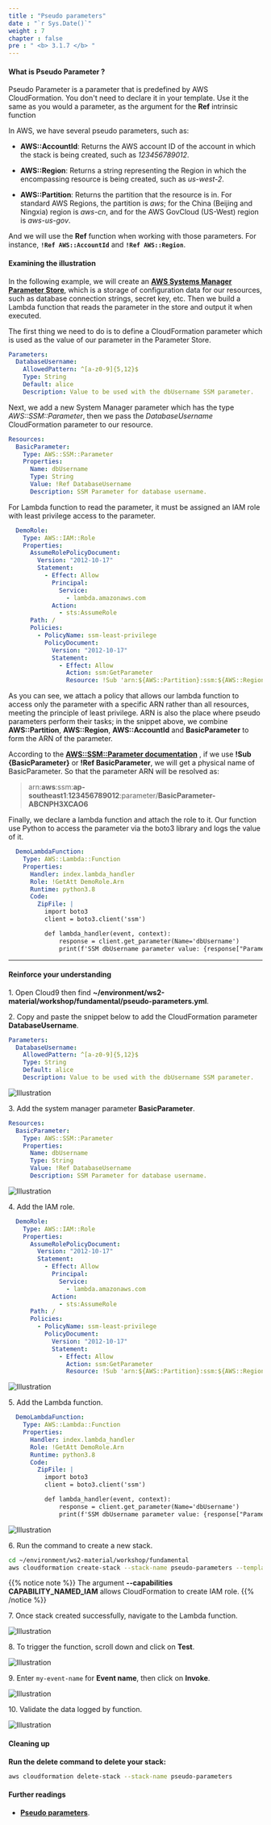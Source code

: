 ```yaml
---
title : "Pseudo parameters"
date : "`r Sys.Date()`"
weight : 7
chapter : false
pre : " <b> 3.1.7 </b> "
---
```


#### What is Pseudo Parameter ?

Pseudo Parameter is a parameter that is predefined by AWS CloudFormation. You don't need to declare it in your template. Use it the same as you would a parameter, as the argument for the **Ref** intrinsic function

In AWS, we have several pseudo parameters, such as:

* **AWS::AccountId**: Returns the AWS account ID of the account in which the stack is being created, such as *123456789012*.

* **AWS::Region**: Returns a string representing the Region in which the encompassing resource is being created, such as *us-west-2*.

* **AWS::Partition**: Returns the partition that the resource is in. For standard AWS Regions, the partition is *aws*; for the China (Beijing and Ningxia) region is *aws-cn*, and for the AWS GovCloud (US-West) region is *aws-us-gov*.

And we will use the **Ref** function when working with those parameters. For instance, **```!Ref AWS::AccountId```** and **```!Ref AWS::Region```**.

#### Examining the illustration

In the following example, we will create an **[AWS Systems Manager Parameter Store](https://docs.aws.amazon.com/systems-manager/latest/userguide/systems-manager-parameter-store.html)**, which is a storage of configuration data for our resources, such as database connection strings, secret key, etc. Then we build a Lambda function that reads the parameter in the store and output it when executed.

The first thing we need to do is to define a CloudFormation parameter which is used as the value of our parameter in the Parameter Store.

```yaml
Parameters:
  DatabaseUsername:
    AllowedPattern: ^[a-z0-9]{5,12}$
    Type: String
    Default: alice
    Description: Value to be used with the dbUsername SSM parameter. 
```

Next, we add a new System Manager parameter which has the type *AWS::SSM::Parameter*, then we pass the *DatabaseUsername* CloudFormation parameter to our resource.

```yaml
Resources:
  BasicParameter:
    Type: AWS::SSM::Parameter
    Properties:
      Name: dbUsername
      Type: String
      Value: !Ref DatabaseUsername
      Description: SSM Parameter for database username.
```

For Lambda function to read the parameter, it must be assigned an IAM role with least privilege access to the parameter. 

```yaml
  DemoRole:
    Type: AWS::IAM::Role
    Properties:
      AssumeRolePolicyDocument:
        Version: "2012-10-17"
        Statement:
          - Effect: Allow
            Principal:
              Service:
                - lambda.amazonaws.com
            Action:
              - sts:AssumeRole
      Path: /
      Policies:
        - PolicyName: ssm-least-privilege
          PolicyDocument:
            Version: "2012-10-17"
            Statement:
              - Effect: Allow
                Action: ssm:GetParameter
                Resource: !Sub 'arn:${AWS::Partition}:ssm:${AWS::Region}:${AWS::AccountId}:parameter/${BasicParameter}'
```

As you can see, we attach a policy that allows our lambda function to access only the parameter with a specific ARN rather than all resources, meeting the principle of least privilege. ARN is also the place where pseudo parameters perform their tasks; in the snippet above, we combine **AWS::Partition**, **AWS::Region**, **AWS::AccountId** and **BasicParameter** to form the ARN of the parameter. 

According to the **[AWS::SSM::Parameter documentation](https://docs.aws.amazon.com/AWSCloudFormation/latest/UserGuide/aws-resource-ssm-parameter.html)** , if we use **!Sub {BasicParameter}** or **!Ref BasicParameter**, we will get a physical name of BasicParameter. So that the parameter ARN will be resolved as:

> arn:**aws**:ssm:**ap-southeast1**:**123456789012**:parameter/**BasicParameter-ABCNPH3XCAO6**

Finally, we declare a lambda function and attach the role to it. Our function use Python to access the parameter via the boto3 library and logs the value of it.

```yaml
  DemoLambdaFunction:
    Type: AWS::Lambda::Function
    Properties:
      Handler: index.lambda_handler
      Role: !GetAtt DemoRole.Arn
      Runtime: python3.8
      Code:
        ZipFile: |
          import boto3
          client = boto3.client('ssm')

          def lambda_handler(event, context):
              response = client.get_parameter(Name='dbUsername')
              print(f'SSM dbUsername parameter value: {response["Parameter"]["Value"]}')
```

___

#### Reinforce your understanding

1\. Open Cloud9 then find **~/environment/ws2-material/workshop/fundamental/pseudo-parameters.yml**.

2\. Copy and paste the snippet below to add the CloudFormation parameter **DatabaseUsername**.

```yaml
Parameters:
  DatabaseUsername:
    AllowedPattern: ^[a-z0-9]{5,12}$
    Type: String
    Default: alice
    Description: Value to be used with the dbUsername SSM parameter.
```

![Illustration](/images/3.1.7-PseudoParams/1.png)

3\. Add the system manager parameter **BasicParameter**.

```yaml
Resources:
  BasicParameter:
    Type: AWS::SSM::Parameter
    Properties:
      Name: dbUsername
      Type: String
      Value: !Ref DatabaseUsername
      Description: SSM Parameter for database username.
```

![Illustration](/images/3.1.7-PseudoParams/2.png)

4\. Add the IAM role.

```yaml
  DemoRole:
    Type: AWS::IAM::Role
    Properties:
      AssumeRolePolicyDocument:
        Version: "2012-10-17"
        Statement:
          - Effect: Allow
            Principal:
              Service:
                - lambda.amazonaws.com
            Action:
              - sts:AssumeRole
      Path: /
      Policies:
        - PolicyName: ssm-least-privilege
          PolicyDocument:
            Version: "2012-10-17"
            Statement:
              - Effect: Allow
                Action: ssm:GetParameter
                Resource: !Sub 'arn:${AWS::Partition}:ssm:${AWS::Region}:${AWS::AccountId}:parameter/${BasicParameter}'
```

![Illustration](/images/3.1.7-PseudoParams/3.png)

5\. Add the Lambda function.

```yaml
  DemoLambdaFunction:
    Type: AWS::Lambda::Function
    Properties:
      Handler: index.lambda_handler
      Role: !GetAtt DemoRole.Arn
      Runtime: python3.8
      Code:
        ZipFile: |
          import boto3
          client = boto3.client('ssm')

          def lambda_handler(event, context):
              response = client.get_parameter(Name='dbUsername')
              print(f'SSM dbUsername parameter value: {response["Parameter"]["Value"]}')
```

![Illustration](/images/3.1.7-PseudoParams/4.png)

6\. Run the command to create a new stack.

```bash
cd ~/environment/ws2-material/workshop/fundamental
aws cloudformation create-stack --stack-name pseudo-parameters --template-body file://pseudo-parameters.yml --capabilities CAPABILITY_NAMED_IAM
```

{{% notice note %}}
The argument **--capabilities CAPABILITY_NAMED_IAM** allows CloudFormation to create IAM role.
{{% /notice %}}

7\. Once stack created successfully, navigate to the Lambda function.

![Illustration](/images/3.1.7-PseudoParams/5.png)

8\. To trigger the function, scroll down and click on **Test**.

![Illustration](/images/3.1.7-PseudoParams/6.png)

9\. Enter `my-event-name` for **Event name**, then click on **Invoke**.

![Illustration](/images/3.1.7-PseudoParams/7.png)

10\. Validate the data logged by function.

![Illustration](/images/3.1.7-PseudoParams/8.png)

#### Cleaning up

**Run the delete command to delete your stack:**

```bash
aws cloudformation delete-stack --stack-name pseudo-parameters
```

#### Further readings

* **[Pseudo parameters](https://docs.aws.amazon.com/AWSCloudFormation/latest/UserGuide/pseudo-parameter-reference.html)**.